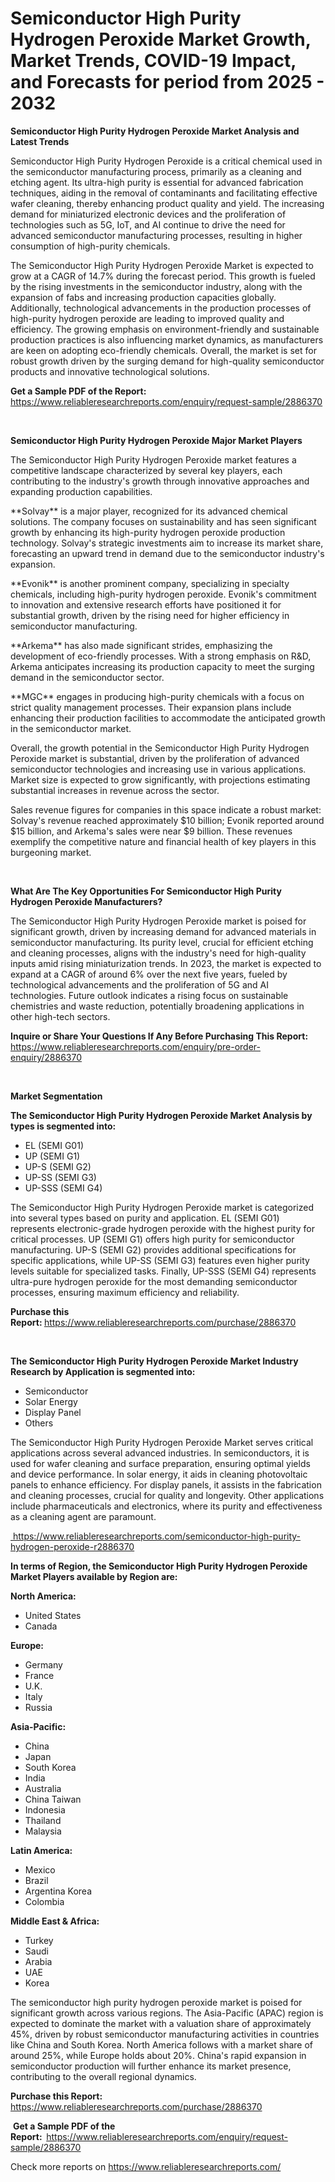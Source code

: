 <p><h1>Semiconductor High Purity Hydrogen Peroxide Market Growth, Market Trends, COVID-19 Impact, and Forecasts for period from 2025 - 2032</h1></p><p><strong>Semiconductor High Purity Hydrogen Peroxide Market Analysis and Latest Trends</strong></p>
<p><p>Semiconductor High Purity Hydrogen Peroxide is a critical chemical used in the semiconductor manufacturing process, primarily as a cleaning and etching agent. Its ultra-high purity is essential for advanced fabrication techniques, aiding in the removal of contaminants and facilitating effective wafer cleaning, thereby enhancing product quality and yield. The increasing demand for miniaturized electronic devices and the proliferation of technologies such as 5G, IoT, and AI continue to drive the need for advanced semiconductor manufacturing processes, resulting in higher consumption of high-purity chemicals.</p><p>The Semiconductor High Purity Hydrogen Peroxide Market is expected to grow at a CAGR of 14.7% during the forecast period. This growth is fueled by the rising investments in the semiconductor industry, along with the expansion of fabs and increasing production capacities globally. Additionally, technological advancements in the production processes of high-purity hydrogen peroxide are leading to improved quality and efficiency. The growing emphasis on environment-friendly and sustainable production practices is also influencing market dynamics, as manufacturers are keen on adopting eco-friendly chemicals. Overall, the market is set for robust growth driven by the surging demand for high-quality semiconductor products and innovative technological solutions.</p></p>
<p><strong>Get a Sample PDF of the Report:&nbsp;</strong> <a href="https://www.reliableresearchreports.com/enquiry/request-sample/2886370?utm_campaign=2734&utm_medium=2&utm_source=Github&utm_content=ia&utm_term=13032025&utm_id=semiconductor-high-purity-hydrogen-peroxide">https://www.reliableresearchreports.com/enquiry/request-sample/2886370</a></p>
<p>&nbsp;</p>
<p><strong>Semiconductor High Purity Hydrogen Peroxide Major Market Players</strong></p>
<p><p>The Semiconductor High Purity Hydrogen Peroxide market features a competitive landscape characterized by several key players, each contributing to the industry's growth through innovative approaches and expanding production capabilities. </p><p>**Solvay** is a major player, recognized for its advanced chemical solutions. The company focuses on sustainability and has seen significant growth by enhancing its high-purity hydrogen peroxide production technology. Solvay's strategic investments aim to increase its market share, forecasting an upward trend in demand due to the semiconductor industry's expansion.</p><p>**Evonik** is another prominent company, specializing in specialty chemicals, including high-purity hydrogen peroxide. Evonik's commitment to innovation and extensive research efforts have positioned it for substantial growth, driven by the rising need for higher efficiency in semiconductor manufacturing.</p><p>**Arkema** has also made significant strides, emphasizing the development of eco-friendly processes. With a strong emphasis on R&D, Arkema anticipates increasing its production capacity to meet the surging demand in the semiconductor sector.</p><p>**MGC** engages in producing high-purity chemicals with a focus on strict quality management processes. Their expansion plans include enhancing their production facilities to accommodate the anticipated growth in the semiconductor market.</p><p>Overall, the growth potential in the Semiconductor High Purity Hydrogen Peroxide market is substantial, driven by the proliferation of advanced semiconductor technologies and increasing use in various applications. Market size is expected to grow significantly, with projections estimating substantial increases in revenue across the sector.</p><p>Sales revenue figures for companies in this space indicate a robust market: Solvay's revenue reached approximately $10 billion; Evonik reported around $15 billion, and Arkema's sales were near $9 billion. These revenues exemplify the competitive nature and financial health of key players in this burgeoning market.</p></p>
<p>&nbsp;</p>
<p><strong>What Are The Key Opportunities For Semiconductor High Purity Hydrogen Peroxide Manufacturers?</strong></p>
<p><p>The Semiconductor High Purity Hydrogen Peroxide market is poised for significant growth, driven by increasing demand for advanced materials in semiconductor manufacturing. Its purity level, crucial for efficient etching and cleaning processes, aligns with the industry's need for high-quality inputs amid rising miniaturization trends. In 2023, the market is expected to expand at a CAGR of around 6% over the next five years, fueled by technological advancements and the proliferation of 5G and AI technologies. Future outlook indicates a rising focus on sustainable chemistries and waste reduction, potentially broadening applications in other high-tech sectors.</p></p>
<p><strong>Inquire or Share Your Questions If Any Before Purchasing This Report:</strong> <a href="https://www.reliableresearchreports.com/enquiry/pre-order-enquiry/2886370?utm_campaign=2734&utm_medium=2&utm_source=Github&utm_content=ia&utm_term=13032025&utm_id=semiconductor-high-purity-hydrogen-peroxide">https://www.reliableresearchreports.com/enquiry/pre-order-enquiry/2886370</a></p>
<p>&nbsp;</p>
<p><strong>Market Segmentation</strong></p>
<p><strong>The Semiconductor High Purity Hydrogen Peroxide Market Analysis by types is segmented into:</strong></p>
<p><ul><li>EL (SEMI G01)</li><li>UP (SEMI G1)</li><li>UP-S (SEMI G2)</li><li>UP-SS (SEMI G3)</li><li>UP-SSS (SEMI G4)</li></ul></p>
<p><p>The Semiconductor High Purity Hydrogen Peroxide market is categorized into several types based on purity and application. EL (SEMI G01) represents electronic-grade hydrogen peroxide with the highest purity for critical processes. UP (SEMI G1) offers high purity for semiconductor manufacturing. UP-S (SEMI G2) provides additional specifications for specific applications, while UP-SS (SEMI G3) features even higher purity levels suitable for specialized tasks. Finally, UP-SSS (SEMI G4) represents ultra-pure hydrogen peroxide for the most demanding semiconductor processes, ensuring maximum efficiency and reliability.</p></p>
<p><strong>Purchase this Report:&nbsp;</strong><a href="https://www.reliableresearchreports.com/purchase/2886370?utm_campaign=2734&utm_medium=2&utm_source=Github&utm_content=ia&utm_term=13032025&utm_id=semiconductor-high-purity-hydrogen-peroxide">https://www.reliableresearchreports.com/purchase/2886370</a></p>
<p>&nbsp;</p>
<p><strong>The Semiconductor High Purity Hydrogen Peroxide Market Industry Research by Application is segmented into:</strong></p>
<p><ul><li>Semiconductor</li><li>Solar Energy</li><li>Display Panel</li><li>Others</li></ul></p>
<p><p>The Semiconductor High Purity Hydrogen Peroxide Market serves critical applications across several advanced industries. In semiconductors, it is used for wafer cleaning and surface preparation, ensuring optimal yields and device performance. In solar energy, it aids in cleaning photovoltaic panels to enhance efficiency. For display panels, it assists in the fabrication and cleaning processes, crucial for quality and longevity. Other applications include pharmaceuticals and electronics, where its purity and effectiveness as a cleaning agent are paramount.</p></p>
<p><a href="https://www.reliableresearchreports.com/semiconductor-high-purity-hydrogen-peroxide-r2886370?utm_campaign=2734&utm_medium=2&utm_source=Github&utm_content=ia&utm_term=13032025&utm_id=semiconductor-high-purity-hydrogen-peroxide">&nbsp;https://www.reliableresearchreports.com/semiconductor-high-purity-hydrogen-peroxide-r2886370</a></p>
<p><strong>In terms of Region, the Semiconductor High Purity Hydrogen Peroxide Market Players available by Region are:</strong></p>
<p>
    <p> <strong> North America: </strong>
        <ul>
            <li>United States</li>
            <li>Canada</li>
        </ul>
        </p> 
    <p> <strong> Europe: </strong>
        <ul>
            <li>Germany</li>
            <li>France</li>
            <li>U.K.</li>
            <li>Italy</li>
            <li>Russia</li>
        </ul>
        </p> 
    <p> <strong> Asia-Pacific: </strong>
        <ul>
            <li>China</li>
            <li>Japan</li>
            <li>South Korea</li>
            <li>India</li>
            <li>Australia</li>
            <li>China Taiwan</li>
            <li>Indonesia</li>
            <li>Thailand</li>
            <li>Malaysia</li>
        </ul>
        </p> 
    <p> <strong> Latin America: </strong>
        <ul>
            <li>Mexico</li>
            <li>Brazil</li>
            <li>Argentina Korea</li>
            <li>Colombia</li>
        </ul>
        </p> 
    <p> <strong> Middle East & Africa: </strong>
        <ul>
            <li>Turkey</li>
            <li>Saudi</li>
            <li>Arabia</li>
            <li>UAE</li>
            <li>Korea</li>
        </ul>
    </p>
    </p>
<p><p>The semiconductor high purity hydrogen peroxide market is poised for significant growth across various regions. The Asia-Pacific (APAC) region is expected to dominate the market with a valuation share of approximately 45%, driven by robust semiconductor manufacturing activities in countries like China and South Korea. North America follows with a market share of around 25%, while Europe holds about 20%. China's rapid expansion in semiconductor production will further enhance its market presence, contributing to the overall regional dynamics.</p></p>
<p><strong>Purchase this Report: </strong><a href="https://www.reliableresearchreports.com/purchase/2886370?utm_campaign=2734&utm_medium=2&utm_source=Github&utm_content=ia&utm_term=13032025&utm_id=semiconductor-high-purity-hydrogen-peroxide">https://www.reliableresearchreports.com/purchase/2886370</a></p>
<p>&nbsp;<strong>Get a Sample PDF of the Report:&nbsp;&nbsp;</strong><a href="https://www.reliableresearchreports.com/enquiry/request-sample/2886370?utm_campaign=2734&utm_medium=2&utm_source=Github&utm_content=ia&utm_term=13032025&utm_id=semiconductor-high-purity-hydrogen-peroxide">https://www.reliableresearchreports.com/enquiry/request-sample/2886370</a></p>
<p><strong></strong></p>
<p>Check more reports on <a href="https://www.reliableresearchreports.com/?utm_campaign=2734&utm_medium=2&utm_source=Github&utm_content=ia&utm_term=13032025&utm_id=semiconductor-high-purity-hydrogen-peroxide">https://www.reliableresearchreports.com/</a></p>